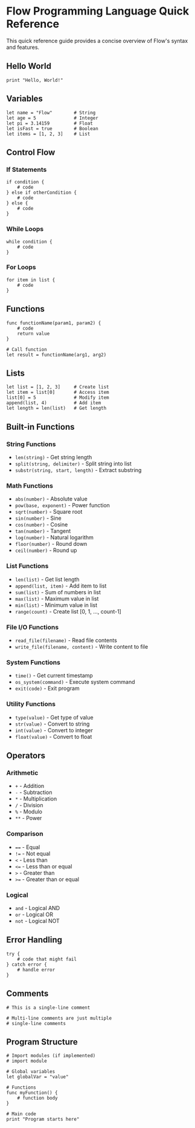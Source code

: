 # Flow Programming Language Quick Reference

This quick reference guide provides a concise overview of Flow's syntax and features.

## Hello World

```flow
print "Hello, World!"
```

## Variables

```flow
let name = "Flow"        # String
let age = 5              # Integer
let pi = 3.14159         # Float
let isFast = true        # Boolean
let items = [1, 2, 3]    # List
```

## Control Flow

### If Statements

```flow
if condition {
    # code
} else if otherCondition {
    # code
} else {
    # code
}
```

### While Loops

```flow
while condition {
    # code
}
```

### For Loops

```flow
for item in list {
    # code
}
```

## Functions

```flow
func functionName(param1, param2) {
    # code
    return value
}

# Call function
let result = functionName(arg1, arg2)
```

## Lists

```flow
let list = [1, 2, 3]     # Create list
let item = list[0]       # Access item
list[0] = 5              # Modify item
append(list, 4)          # Add item
let length = len(list)   # Get length
```

## Built-in Functions

### String Functions
- `len(string)` - Get string length
- `split(string, delimiter)` - Split string into list
- `substr(string, start, length)` - Extract substring

### Math Functions
- `abs(number)` - Absolute value
- `pow(base, exponent)` - Power function
- `sqrt(number)` - Square root
- `sin(number)` - Sine
- `cos(number)` - Cosine
- `tan(number)` - Tangent
- `log(number)` - Natural logarithm
- `floor(number)` - Round down
- `ceil(number)` - Round up

### List Functions
- `len(list)` - Get list length
- `append(list, item)` - Add item to list
- `sum(list)` - Sum of numbers in list
- `max(list)` - Maximum value in list
- `min(list)` - Minimum value in list
- `range(count)` - Create list [0, 1, ..., count-1]

### File I/O Functions
- `read_file(filename)` - Read file contents
- `write_file(filename, content)` - Write content to file

### System Functions
- `time()` - Get current timestamp
- `os_system(command)` - Execute system command
- `exit(code)` - Exit program

### Utility Functions
- `type(value)` - Get type of value
- `str(value)` - Convert to string
- `int(value)` - Convert to integer
- `float(value)` - Convert to float

## Operators

### Arithmetic
- `+` - Addition
- `-` - Subtraction
- `*` - Multiplication
- `/` - Division
- `%` - Modulo
- `**` - Power

### Comparison
- `==` - Equal
- `!=` - Not equal
- `<` - Less than
- `<=` - Less than or equal
- `>` - Greater than
- `>=` - Greater than or equal

### Logical
- `and` - Logical AND
- `or` - Logical OR
- `not` - Logical NOT

## Error Handling

```flow
try {
    # code that might fail
} catch error {
    # handle error
}
```

## Comments

```flow
# This is a single-line comment

# Multi-line comments are just multiple
# single-line comments
```

## Program Structure

```flow
# Import modules (if implemented)
# import module

# Global variables
let globalVar = "value"

# Functions
func myFunction() {
    # function body
}

# Main code
print "Program starts here"
```